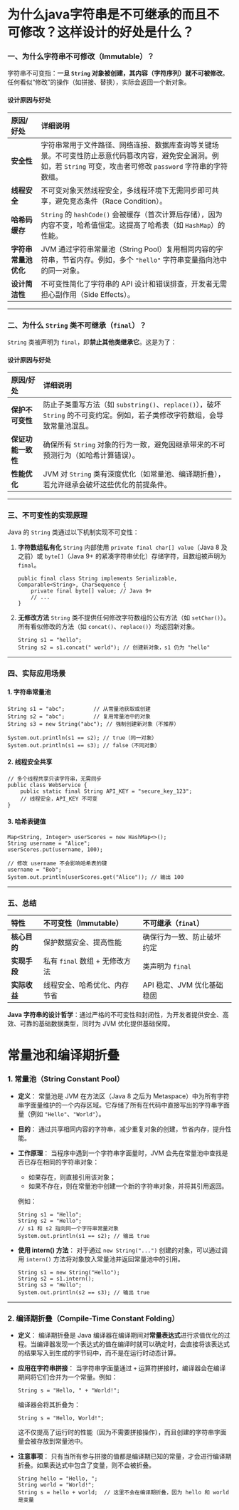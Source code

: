# 为什么java字符串是不可继承的而且不可修改？这样设计的好处是什么？

### **一、为什么字符串不可修改（Immutable）？**

字符串不可变指：**一旦 `String` 对象被创建，其内容（字符序列）就不可被修改**。任何看似“修改”的操作（如拼接、替换），实际会返回一个新对象。

#### **设计原因与好处**

| **原因/好处**        | **详细说明**                                                 |
| :------------------- | :----------------------------------------------------------- |
| **安全性**           | 字符串常用于文件路径、网络连接、数据库查询等关键场景。不可变性防止恶意代码篡改内容，避免安全漏洞。例如，若 `String` 可变，攻击者可修改 `password` 字符串的字符数组。 |
| **线程安全**         | 不可变对象天然线程安全，多线程环境下无需同步即可共享，避免竞态条件（Race Condition）。 |
| **哈希码缓存**       | `String` 的 `hashCode()` 会被缓存（首次计算后存储），因为内容不变，哈希值恒定。这提高了哈希表（如 `HashMap`）的性能。 |
| **字符串常量池优化** | JVM 通过字符串常量池（String Pool）复用相同内容的字符串，节省内存。例如，多个 `"hello"` 字符串变量指向池中的同一对象。 |
| **设计简洁性**       | 不可变性简化了字符串的 API 设计和错误排查，开发者无需担心副作用（Side Effects）。 |

------

### **二、为什么 `String` 类不可继承（`final`）？**

`String` 类被声明为 `final`，即**禁止其他类继承它**。这是为了：

#### **设计原因与好处**

| **原因/好处**      | **详细说明**                                                 |
| :----------------- | :----------------------------------------------------------- |
| **保护不可变性**   | 防止子类重写方法（如 `substring()`、`replace()`），破坏 `String` 的不可变约定。例如，若子类修改字符数组，会导致常量池混乱。 |
| **保证功能一致性** | 确保所有 `String` 对象的行为一致，避免因继承带来的不可预测行为（如哈希计算错误）。 |
| **性能优化**       | JVM 对 `String` 类有深度优化（如常量池、编译期折叠），若允许继承会破坏这些优化的前提条件。 |

------

### **三、不可变性的实现原理**

Java 的 `String` 类通过以下机制实现不可变性：

1. **字符数组私有化**
   `String` 内部使用 `private final char[] value`（Java 8 及之前）或 `byte[]`（Java 9+ 的紧凑字符串优化）存储字符，且数组被声明为 `final`。

   ```
   public final class String implements Serializable, Comparable<String>, CharSequence {
       private final byte[] value; // Java 9+
       // ...
   }
   ```

2. **无修改方法**
   `String` 类不提供任何修改字符数组的公有方法（如 `setChar()`）。所有看似修改的方法（如 `concat()`、`replace()`）均返回新对象。

   ```
   String s1 = "hello";
   String s2 = s1.concat(" world"); // 创建新对象，s1 仍为 "hello"
   ```

------

### **四、实际应用场景**

#### **1. 字符串常量池**

```
String s1 = "abc";         // 从常量池获取或创建
String s2 = "abc";         // 复用常量池中的对象
String s3 = new String("abc"); // 强制创建新对象（不推荐）

System.out.println(s1 == s2); // true（同一对象）
System.out.println(s1 == s3); // false（不同对象）
```

#### **2. 线程安全共享**

```
// 多个线程共享只读字符串，无需同步
public class WebService {
    public static final String API_KEY = "secure_key_123";
    // 线程安全，API_KEY 不可变
}
```

#### **3. 哈希表键值**

```
Map<String, Integer> userScores = new HashMap<>();
String username = "Alice";
userScores.put(username, 100);

// 修改 username 不会影响哈希表的键
username = "Bob"; 
System.out.println(userScores.get("Alice")); // 输出 100
```

------

### **五、总结**

| **特性**     | **不可变性（Immutable）**      | **不可继承（`final`）**    |
| :----------- | :----------------------------- | :------------------------- |
| **核心目的** | 保护数据安全、提高性能         | 确保行为一致、防止破坏约定 |
| **实现手段** | 私有 `final` 数组 + 无修改方法 | 类声明为 `final`           |
| **实际收益** | 线程安全、哈希优化、内存节省   | API 稳定、JVM 优化基础稳固 |

**Java 字符串的设计哲学**：通过严格的不可变性和封闭性，为开发者提供安全、高效、可靠的基础数据类型，同时为 JVM 优化提供基础保障。



# 常量池和编译期折叠

### 1. 常量池（String Constant Pool）

- **定义**：
   常量池是 JVM 在方法区（Java 8 之后为 Metaspace）中为所有字符串字面量维护的一个内存区域。它存储了所有在代码中直接写出的字符串字面量（例如 `"Hello"`、`"World"`）。

- **目的**：
   通过共享相同内容的字符串，减少重复对象的创建，节省内存，提升性能。

- **工作原理**：
   当程序中遇到一个字符串字面量时，JVM 会先在常量池中查找是否已存在相同的字符串对象：

  - 如果存在，则直接引用该对象；
  - 如果不存在，则在常量池中创建一个新的字符串对象，并将其引用返回。

  例如：

  ```
  String s1 = "Hello";
  String s2 = "Hello";
  // s1 和 s2 指向同一个字符串常量对象
  System.out.println(s1 == s2); // 输出 true
  ```

- **使用 intern() 方法**：
   对于通过 `new String("...")` 创建的对象，可以通过调用 `intern()` 方法将对象放入常量池并返回常量池中的引用。

  ```
  String s1 = new String("Hello");
  String s2 = s1.intern();
  String s3 = "Hello";
  System.out.println(s2 == s3); // 输出 true
  ```

------

### 2. 编译期折叠（Compile-Time Constant Folding）

- **定义**：
   编译期折叠是 Java 编译器在编译期间对**常量表达式**进行求值优化的过程。当编译器发现一个表达式的值在编译时就可以确定时，会直接将该表达式的结果写入到生成的字节码中，而不是在运行时动态计算。

- **应用在字符串拼接**：
   当字符串字面量通过 `+` 运算符拼接时，编译器会在编译期间将它们合并为一个常量。例如：

  ```
  String s = "Hello, " + "World!";
  ```

  编译器会将其折叠为：

  ```
  String s = "Hello, World!";
  ```

  这不仅提高了运行时的性能（因为不需要拼接操作），而且创建的字符串字面量会被存放到常量池中。

- **注意事项**：
   只有当所有参与拼接的值都是编译期已知的常量，才会进行编译期折叠。如果表达式中包含了变量，则不会被折叠。

  ```
  String hello = "Hello, ";
  String world = "World!";
  String s = hello + world;  // 这里不会在编译期折叠，因为 hello 和 world 是变量
  ```
